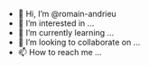 - 👋 Hi, I’m @romain-andrieu
- 👀 I’m interested in ...
- 🌱 I’m currently learning ...
- 💞️ I’m looking to collaborate on ...
- 📫 How to reach me ...

<!---
romain-andrieu/romain-andrieu is a ✨ special ✨ repository because its `README.md` (this file) appears on your GitHub profile.
You can click the Preview link to take a look at your changes.
--->
